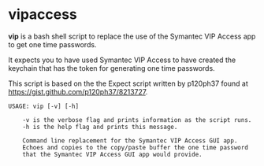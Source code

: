 # vipaccess

**vip** is a bash shell script to replace the use of the Symantec VIP Access app to get one time passwords.

It expects you to have used Symantec VIP Access to have created the keychain that has the token for generating one time passwords.

This script is based on the the Expect script written by p120ph37 found at https://gist.github.com/p120ph37/8213727.

    USAGE: vip [-v] [-h]

        -v is the verbose flag and prints information as the script runs.
        -h is the help flag and prints this message.

        Command line replacement for the Symantec VIP Access GUI app.
        Echoes and copies to the copy/paste buffer the one time password
        that the Symantec VIP Access GUI app would provide.
